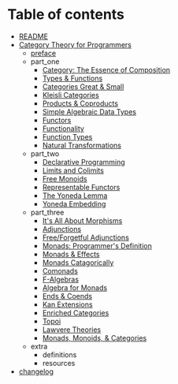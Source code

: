 # Table of contents

* [README](README.md)
* [Category Theory for Programmers](category-theory-for-programmers/README.md)
  * [preface](category-theory-for-programmers/preface.md)
  * part\_one
    * [Category: The Essence of Composition](category-theory-for-programmers/part_one/category-the-essence-of-composition.md)
    * [Types & Functions](category-theory-for-programmers/part_one/types-and-functions.md)
    * [Categories Great & Small](category-theory-for-programmers/part_one/categories-great-and-small.md)
    * [Kleisli Categories](category-theory-for-programmers/part_one/kleisli-categories.md)
    * [Products & Coproducts](category-theory-for-programmers/part_one/products-and-coproducts.md)
    * [Simple Algebraic Data Types](category-theory-for-programmers/part_one/simple-algebraic-data-types.md)
    * [Functors](category-theory-for-programmers/part_one/functors.md)
    * [Functionality](category-theory-for-programmers/part_one/functionality.md)
    * [Function Types](category-theory-for-programmers/part_one/function-types.md)
    * [Natural Transformations](category-theory-for-programmers/part_one/natural-transformations.md)
  * part\_two
    * [Declarative Programming](category-theory-for-programmers/part_two/ch01.md)
    * [Limits and Colimits](category-theory-for-programmers/part_two/ch02.md)
    * [Free Monoids](category-theory-for-programmers/part_two/ch03.md)
    * [Representable Functors](category-theory-for-programmers/part_two/ch04.md)
    * [The Yoneda Lemma](category-theory-for-programmers/part_two/ch05.md)
    * [Yoneda Embedding](category-theory-for-programmers/part_two/ch06.md)
  * part\_three
    * [It's All About Morphisms](category-theory-for-programmers/part_three/ch01.md)
    * [Adjunctions](category-theory-for-programmers/part_three/ch02.md)
    * [Free/Forgetful Adjunctions](category-theory-for-programmers/part_three/ch03.md)
    * [Monads: Programmer's Definition](category-theory-for-programmers/part_three/ch04.md)
    * [Monads & Effects](category-theory-for-programmers/part_three/ch05.md)
    * [Monads Catagorically](category-theory-for-programmers/part_three/ch06.md)
    * [Comonads](category-theory-for-programmers/part_three/ch07.md)
    * [F-Algebras](category-theory-for-programmers/part_three/ch08.md)
    * [Algebra for Monads](category-theory-for-programmers/part_three/ch09.md)
    * [Ends & Coends](category-theory-for-programmers/part_three/ch10.md)
    * [Kan Extensions](category-theory-for-programmers/part_three/ch11.md)
    * [Enriched Categories](category-theory-for-programmers/part_three/ch12.md)
    * [Topoi](category-theory-for-programmers/part_three/ch13.md)
    * [Lawvere Theories](category-theory-for-programmers/part_three/ch14.md)
    * [Monads, Monoids, & Categories](category-theory-for-programmers/part_three/ch15.md)
  * extra
    * definitions
    * resources
* [changelog](changelog.md)

